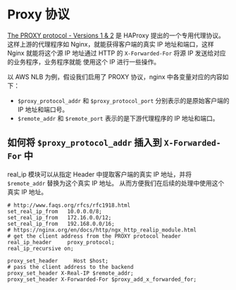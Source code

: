 # Proxy 协议

[The PROXY protocol - Versions 1 & 2](http://www.haproxy.org/download/1.8/doc/proxy-protocol.txt) 是
HAProxy 提出的一个专用代理协议。这样上游的代理程序如 Nginx，就能获得客户端的真实 IP 地址和端口，这样
Nginx 就能将这个源 IP 地址通过 HTTP 的 `X-Forwarded-For` 将源 IP 发送给对应的业务程序，业务程序就能
使用这个 IP 进行一些操作。

以 AWS NLB 为例，假设我们启用了 PROXY 协议，nginx 中各变量对应的内容如下：

- `$proxy_protocol_addr` 和 `$proxy_protocol_port` 分别表示的是原始客户端的 IP 地址和端口号。
- `$remote_addr` 和 `$remote_port` 表示的是下游代理程序的 IP 地址和端口。

## 如何将 `$proxy_protocol_addr` 插入到 `X-Forwarded-For` 中

real_ip 模块可以从指定 Header 中提取客户端的真实 IP 地址，并将 `$remote_addr` 替换为这个真实 IP 地址。
从而方便我们在后续的处理中使用这个真实 IP 地址。

```nginx
# http://www.faqs.org/rfcs/rfc1918.html
set_real_ip_from   10.0.0.0/8;
set_real_ip_from   172.16.0.0/12;
set_real_ip_from   192.168.0.0/16;
# https://nginx.org/en/docs/http/ngx_http_realip_module.html
# get the client address from the PROXY protocol header
real_ip_header     proxy_protocol;
real_ip_recursive on;

proxy_set_header     Host $host;
# pass the client address to the backend
proxy_set_header X-Real-IP $remote_addr;
proxy_set_header X-Forwarded-For $proxy_add_x_forwarded_for;
```
